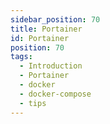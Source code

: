 ```yaml
---
sidebar_position: 70
title: Portainer
id: Portainer
position: 70
tags:
  - Introduction
  - Portainer
  - docker
  - docker-compose
  - tips
---
```

